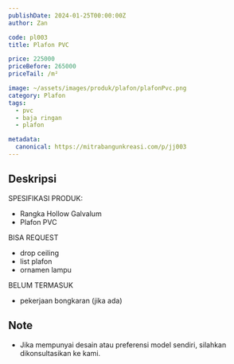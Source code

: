 ```yaml
---
publishDate: 2024-01-25T00:00:00Z
author: Zan

code: pl003
title: Plafon PVC

price: 225000
priceBefore: 265000
priceTail: /m²

image: ~/assets/images/produk/plafon/plafonPvc.png
category: Plafon
tags:
  - pvc
  - baja ringan
  - plafon

metadata:
  canonical: https://mitrabangunkreasi.com/p/jj003
---
```


## Deskripsi

SPESIFIKASI PRODUK:
- Rangka Hollow Galvalum
- Plafon PVC

BISA REQUEST
- drop ceiling
- list plafon
- ornamen lampu

BELUM TERMASUK
- pekerjaan bongkaran (jika ada)

## Note
- Jika mempunyai desain atau preferensi model sendiri, silahkan dikonsultasikan ke kami.